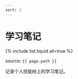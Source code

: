 ```yaml
---
sort: 1
---
```


# 学习笔记

{% include list.liquid all=true %}

source: `{{ page.path }}`

记录个人技能树上的学习笔记。

